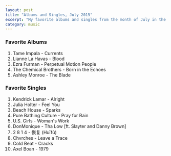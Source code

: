```yaml
---
layout: post
title: "Albums and Singles, July 2015"
excerpt: "My favorite albums and singles from the month of July in the 2015th year. "
category: music
---
```


### Favorite Albums

1. Tame Impala - Currents
2. Lianne La Havas - Blood
3. Ezra Furman - Perpetual Motion People
4. The Chemical Brothers - Born in the Echoes
5. Ashley Monroe - The Blade

### Favorite Singles

1. Kendrick Lamar - Alright
2. Julia Holter - Feel You
3. Beach House - Sparks
4. Pure Bathing Culture - Pray for Rain
5. U.S. Girls - Woman's Work
6. DonMonique - Tha Low [ft. Slayter and Danny Brown]
7. 2 8 1 4 - 恢复 (Huīfù)
8. Chvrches - Leave a Trace
9. Cold Beat - Cracks
10. Axel Boan - 1979
